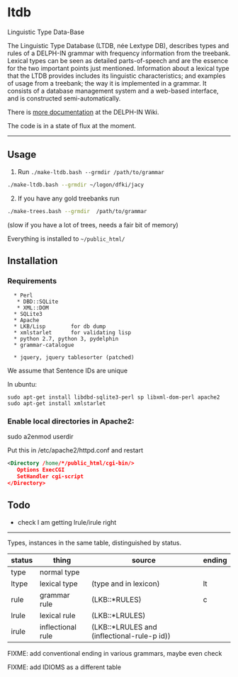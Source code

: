 # ltdb
Linguistic Type Data-Base

The Linguistic Type Database (LTDB, née Lextype DB), describes types
and rules of a DELPH-IN grammar with frequency information from the
treebank. Lexical types can be seen as detailed parts-of-speech and
are the essence for the two important points just
mentioned. Information about a lexical type that the LTDB provides
includes its linguistic characteristics; and examples of usage from a
treebank; the way it is implemented in a grammar. It consists of a
database management system and a web-based interface, and is
constructed semi-automatically.

There is [more documentation](http://moin.delph-in.net/LkbLtdb) at the DELPH-IN Wiki.

The code is in a state of flux at the moment.


---

## Usage

1. Run `./make-ltdb.bash --grmdir /path/to/grammar`

```bash
./make-ltdb.bash --grmdir ~/logon/dfki/jacy
```

2. If you have any gold treebanks run 
```bash
./make-trees.bash --grmdir  /path/to/grammar
```
 (slow if you have a lot of trees, needs a fair bit of memory)

Everything is installed to `~/public_html/`

## Installation

### Requirements
```
  * Perl
   * DBD::SQLite
   * XML::DOM
  * SQLite3
  * Apache
  * LKB/Lisp		for db dump
  * xmlstarlet		for validating lisp
  * python 2.7, python 3, pydelphin
  * grammar-catalogue

  * jquery, jquery tablesorter (patched)
``` 
We assume that Sentence IDs are unique



In ubuntu:
```
sudo apt-get install libdbd-sqlite3-perl sp libxml-dom-perl apache2
sudo apt-get install xmlstarlet
```


### Enable local directories in Apache2:


sudo a2enmod userdir

Put this in /etc/apache2/httpd.conf and restart
```xml
<Directory /home/*/public_html/cgi-bin/>
   Options ExecCGI
   SetHandler cgi-script
</Directory>
```


## Todo

 * check I am getting lrule/irule right


-----

Types, instances in the same table, distinguished by status.

|status	|thing     | source      | ending      |
|-------|----------|-------------|-------------|
|type	|normal type  |                        |     |
|ltype	|lexical type |  (type and in lexicon) | lt |
|rule	|grammar rule |  (LKB::\*RULES)           | c |
|lrule	|lexical rule |  (LKB::\*LRULES)          |   |
|irule	|inflectional rule | (LKB::\*LRULES and (inflectional-rule-p id))| |


FIXME: add conventional ending in various grammars, maybe even check

FIXME: add IDIOMS as a different table

